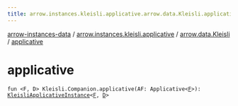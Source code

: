 ```yaml
---
title: arrow.instances.kleisli.applicative.arrow.data.Kleisli.applicative - arrow-instances-data
---
```


[arrow-instances-data](../../index.html) / [arrow.instances.kleisli.applicative](../index.html) / [arrow.data.Kleisli](index.html) / [applicative](./applicative.html)

# applicative

`fun <F, D> Kleisli.Companion.applicative(AF: Applicative<`[`F`](applicative.html#F)`>): `[`KleisliApplicativeInstance`](../../arrow.instances/-kleisli-applicative-instance/index.html)`<`[`F`](applicative.html#F)`, `[`D`](applicative.html#D)`>`